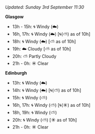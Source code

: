 *Updated: Sunday 3rd September 11:30*

**Glasgow**

* 13h - 15h: :cyclone: Windy (:cloud:)
* 16h, 17h: :cyclone: Windy (:cloud:) [:cyclone:(:partly_sunny:) as of 10h]
* 18h: :cyclone: Windy (:cloud:) [:partly_sunny: as of 10h]
* 19h: :cloud: Cloudy [:partly_sunny: as of 10h]
* 20h: :partly_sunny: Partly Cloudy
* 21h - 0h: :sunny: Clear

**Edinburgh**

* 13h: :cyclone: Windy (:cloud:)
* 14h: :cyclone: Windy (:cloud:) [:cyclone:(:partly_sunny:) as of 10h]
* 15h: :cyclone: Windy (:partly_sunny:)
* 16h, 17h: :cyclone: Windy (:partly_sunny:) [:cyclone:(:sunny:) as of 10h]
* 18h, 19h: :cyclone: Windy (:partly_sunny:)
* 20h: :cyclone: Windy (:partly_sunny:) [:sunny: as of 10h]
* 21h - 0h: :sunny: Clear
